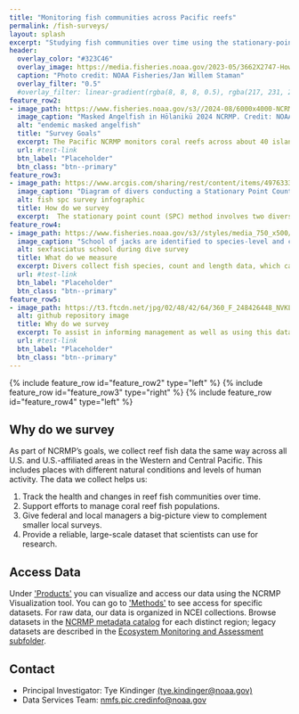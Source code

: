 ```yaml
---
title: "Monitoring fish communities across Pacific reefs"
permalink: /fish-surveys/
layout: splash
excerpt: "Studying fish communities over time using the stationary-point-count (SPC) cylinder methodology since 2013, belt (BLT) transects from 2000 - 2009, and towed diver surveys."
header:
  overlay_color: "#323C46"
  overlay_image: https://media.fisheries.noaa.gov/2023-05/3662X2747-Howland-reefscape-JWS-PIFSC.jpg
  caption: "Photo credit: NOAA Fisheries/Jan Willem Staman"
  overlay_filter: "0.5"
  #overlay_filter: linear-gradient(rgba(8, 8, 8, 0.5), rgba(217, 231, 27, 0.28))
feature_row2:
- image_path: https://www.fisheries.noaa.gov/s3//2024-08/6000x4000-NCRMP-Hawaii-Masked-Angel-Fisheries-PIFSC.jpg
  image_caption: "Masked Angelfish in Hōlanikū 2024 NCRMP. Credit: NOAA Fisheries"
  alt: "endemic masked angelfish"
  title: "Survey Goals"
  excerpt: The Pacific NCRMP monitors coral reefs across about 40 islands and atolls. Its fish surveys aim to give periodic snapshots of coral reef communities at U.S.-affiliated Pacific islands. The surveys collect data on a large scale, focusing on entire islands and atolls rather than specific sites. This "wide-but-thin" approach provides broad insights into the health of shallow coral reefs (0–30 m deep) to support conservation and management.  We use a weighted average approach to analyze fish communities at several scales, dependent on reef structure, human population density, and more. More info on protocols and data access <a href ="https://noaa.hub.arcgis.com/pages/4976333fbf884f26b2fdc9ac51a20576#FishSection" target ="_blank">here</a>.
  url: #test-link
  btn_label: "Placeholder"
  btn_class: "btn--primary"
feature_row3:
- image_path: https://www.arcgis.com/sharing/rest/content/items/4976333fbf884f26b2fdc9ac51a20576/resources/fish_cylinder.jpg?v=1732320000117&w=800
  image_caption: "Diagram of divers conducting a Stationary Point Count (SPC) survey at a NCRMP site. Credit: NOAA Fisheries"
  alt: fish spc survey infographic
  title: How do we survey
  excerpt:  The stationary point count (SPC) method involves two divers counting fish at the same time in two side-by-side, 15-meter-wide circular areas that extend from the ocean floor to as far as they can see vertically.  The survey has two parts, the first is <b>species identification (5 minutes)</b> when each diver records all the different types of fish they see within their area.  After the first 5 minutes, they start <b>counting and measuring</b>. Divers go through their list and count how many of each species they see, estimating their length in centimeters. They do this by scanning their area multiple times, focusing on one species group per scan.  More details about our survey protocol can be found on the <a href = "https://ncrmp.coralreef.noaa.gov/">NCRMP Data Viz Tool</a> as well as under <a href = "/sops/">'Methods'</a>. In previous years, the Pacific RAMP and NCRMP have also conducted <a href ="https://www.fisheries.noaa.gov/inport/item/5565">belt transects</a> and <a href ="https://repository.library.noaa.gov/view/noaa/19085">towed-diver surveys</a> to assess fish assemblages.
feature_row4:
- image_path: https://www.fisheries.noaa.gov/s3//styles/media_750_x500/s3/dam-migration/4000x3000-rea-survey-caranx-sexfasciatus-paulaayotte.jpg?itok=2f5s3-X1
  image_caption: "School of jacks are identified to species-level and counted by size. Credit: NOAA Fisheries"
  alt: sexfasciatus school during dive survey
  title: What do we measure
  excerpt: Divers collect fish species, count and length data, which can then be used to calculate biomass, fish density, and occurrence per species. We also analyze the data by looking at individual fish species, across consumer groups (primary, secondary, planktivore, etc.), and all fishes combined.  We analyze this data using weighted averages at the sector, subjurisdiction, and jurisdictional scale. More details available in the <a href = "https://www.ncei.noaa.gov/data/oceans/coris/library/NOAA/CRCP/monitoring/metadata/NCRMP_Pacific_Fish_metadata.pdf">NCRMP Fish Protocol - Pacific</a>.
  url: #test-link
  btn_label: "Placeholder"
  btn_class: "btn--primary"
feature_row5:
- image_path: https://t3.ftcdn.net/jpg/02/48/42/64/360_F_248426448_NVKLywWqArG2ADUxDq6QprtIzsF82dMF.jpg
  alt: github repository image
  title: Why do we survey
  excerpt: To assist in informing management as well as using this data in synchrony with our other reef surveys to inspect whether there are any patterns with environmental changes.
  url: #test-link
  btn_label: "Placeholder"
  btn_class: "btn--primary"
---
```


{% include feature_row id="feature_row2" type="left" %}
{% include feature_row id="feature_row3" type="right" %}
{% include feature_row id="feature_row4" type="left" %}

## Why do we survey
As part of NCRMP’s goals, we collect reef fish data the same way across all U.S. and U.S.-affiliated areas in the Western and Central Pacific. This includes places with different natural conditions and levels of human activity. The data we collect helps us:
1. Track the health and changes in reef fish communities over time.
2. Support efforts to manage coral reef fish populations.
3. Give federal and local managers a big-picture view to complement smaller local surveys.
4. Provide a reliable, large-scale dataset that scientists can use for research.

## Access Data
Under <a href = "/products/">'Products'</a> you can visualize and access our data using the NCRMP Visualization tool. You can go to <a href = "/sops/">'Methods'</a> to see access for specific datasets. For raw data, our data is organized in NCEI collections.  Browse datasets in the <a href = "https://www.fisheries.noaa.gov/inport/item/28844" target = "_blank">NCRMP metadata catalog</a> for each distinct region; legacy datasets are described in the <a href = "https://www.fisheries.noaa.gov/inport/item/21559" target ="_blank">Ecosystem Monitoring and Assessment subfolder</a>.

## Contact
<ul>
<li>Principal Investigator: Tye Kindinger <a href="mailto:tye.kindinger@noaa.gov">(tye.kindinger@noaa.gov)</a></li>
<li>Data Services Team: <a href="mailto:nmfs.pic.credinfo@noaa.gov">nmfs.pic.credinfo@noaa.gov</a></li>